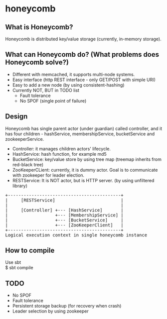 # honeycomb

## What is Honeycomb?
Honeycomb is distributed key/value storage (currently, in-memory storage).

## What can Honeycomb do? (What problems does Honeycomb solve?)
- Different with memcached, it supports multi-node systems.
- Easy interface (http REST interface - only GET/POST with simple URI)
- Easy to add a new node (by using consistent-hashing)
- Currently NOT, BUT in TODO list
  - Fault tolerance
  - No SPOF (single point of failure)

## Design
Honeycomb has single parent actor (under guardian) called controller, and it has four children - hashService, membershipService, bucketService and zookeeperService.
- Controller: it manages children actors' lifecycle.
- HashService: hash function, for example md5
- BucketService: key/value store by using tree map (treemap inherits from red-black tree)
- ZooKeeperCLient: currently, it is dummy actor. Goal is to communicate with zookeeper for leader election.
- RESTService: It is NOT actor, but is HTTP server. (by using unfiltered library)
<pre>
+-------------------------------------------+
|     [RESTService]                         |
|                                           |
|     [Controller] +--- [HashService]       |
|                  +--- [MembershipService] |
|                  +--- [BucketService]     |
|                  +--- [ZooKeeperClient]   |
+-------------------------------------------+
Logical execution context in single honeycomb instance
</pre>

## How to compile
Use sbt<br />
$ sbt compile

## TODO
- No SPOF
- Fault tolerance
- Persistent storage backup (for recovery when crash)
- Leader selection by using zookeeper
